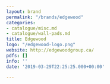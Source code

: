 ```yaml
---
layout: brand
permalink: "/brands/edgewood"
categories:
- catalogue/misc.md
- catalogue/wall-pads.md
title: Edgewood
logo: "/edgewood-logo.png"
website: http://edgewoodgroup.ca/
pdfs: []
info: ''
date: '2019-03-29T22:25:25.000+00:00'

---
```


